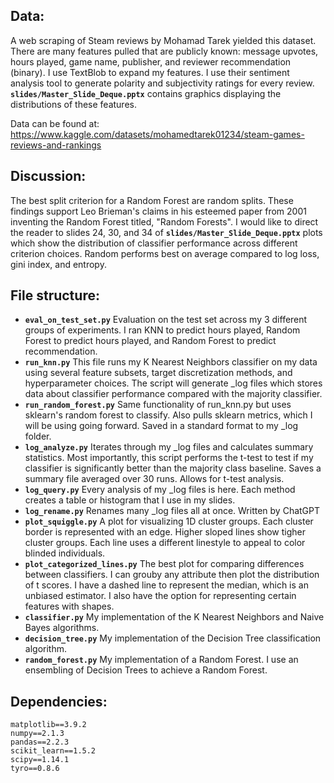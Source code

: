 
## Data:

A web scraping of Steam reviews by Mohamad Tarek yielded this dataset. There are many features pulled
that are publicly known: message upvotes, hours played, game name, publisher, and reviewer recommendation (binary).
I use TextBlob to expand my features. I use their sentiment analysis tool to generate polarity and subjectivity
ratings for every review. **`slides/Master_Slide_Deque.pptx`** contains graphics displaying the distributions
of these features. 

Data can be found at:
https://www.kaggle.com/datasets/mohamedtarek01234/steam-games-reviews-and-rankings 

    
## Discussion:

The best split criterion for a Random Forest are random splits. These findings support Leo 
Brieman's claims in his esteemed 
paper from 2001 inventing the Random Forest titled, "Random Forests". I would like to direct the
reader to slides 24, 30, and 34 of **`slides/Master_Slide_Deque.pptx`** plots which show
the distribution of classifier performance across different criterion choices. Random performs
best on average compared to log loss, gini index, and entropy. 

## File structure:

- **`eval_on_test_set.py`**
    Evaluation on the test set across my 3 different groups of experiments. I ran KNN to predict hours played,
    Random Forest to predict hours played, and Random Forest to predict recommendation.
- **`run_knn.py`** 
    This file runs my K Nearest Neighbors classifier on my data using
    several feature subsets, target discretization methods, and hyperparameter choices. 
    The script will generate _log files which stores data about classifier performance compared
    with the majority classifier.
- **`run_random_forest.py`**
    Same functionality of run_knn.py but uses sklearn's random forest to classify. 
    Also pulls sklearn metrics, which I will be using going forward. Saved in a standard format
    to my _log folder.
- **`log_analyze.py`**
    Iterates through my _log files and calculates summary statistics. Most importantly, this script
    performs the t-test to test if my classifier is significantly better than the majority class
    baseline. Saves a summary file averaged over 30 runs. Allows for t-test analysis. 
- **`log_query.py`**
    Every analysis of my _log files is here. Each method creates a table or histogram that I use
    in my slides. 
- **`log_rename.py`**
    Renames many _log files all at once. Written by ChatGPT
- **`plot_squiggle.py`**
    A plot for visualizing 1D cluster groups. Each cluster border is represented with an edge. Higher
    sloped lines show tigher cluster groups. Each line uses a different linestyle to appeal to color
    blinded individuals.
- **`plot_categorized_lines.py`**
    The best plot for comparing differences between classifiers. I can grouby any attribute then plot
    the distribution of t scores. I have a dashed line to represent the median, which is an unbiased
    estimator. I also have the option for representing certain features with shapes. 
- **`classifier.py`**
    My implementation of the K Nearest Neighbors and Naive Bayes algorithms.
- **`decision_tree.py`**
    My implementation of the Decision Tree classification algorithm.
- **`random_forest.py`**
    My implementation of a Random Forest. I use an ensembling of Decision Trees to achieve a Random Forest. 


## Dependencies:
    matplotlib==3.9.2
    numpy==2.1.3
    pandas==2.2.3
    scikit_learn==1.5.2
    scipy==1.14.1
    tyro==0.8.6




